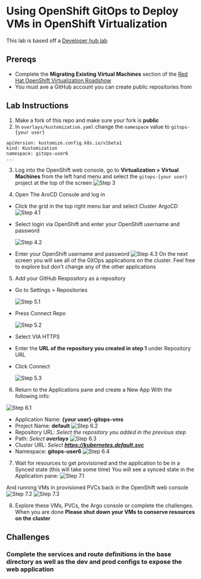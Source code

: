 # Using OpenShift GitOps to Deploy VMs in OpenShift Virtualization
This lab is based off a [Developer hub lab](https://developers.redhat.com/learning/learn:manage-openshift-virtual-machines-gitops/resource/resources:connect-and-configure-external-repository-argo-cd-virtual-machines)

## Prereqs
- Complete the **Migrating Existing Virtual Machines** section of the [Red Hat OpenShift Virtualization Roadshow](https://rhpds.github.io/openshift-virt-roadshow-cnv-multi-user/modules/module-02-mtv.html)
- You must ave a GitHub account you can create public repositories from

## Lab Instructions
1. Make a fork of this repo and make sure your fork is **public**
2. In `overlays/kustomization.yaml` change the `namespace` value to `gitops-{your user}`
```
apiVersion: kustomize.config.k8s.io/v1beta1
kind: Kustomization
namespace: gitops-user6
...
```
<!-- TODO: resize the images -->
3. Log into the OpenShift web console, go to **Virtualization > Virtual Machines** from the left hand menu and select the `gitops-{your user}` project at the top of the screen
  ![Step 3](images/step3.png)

4. Open The AroCD Console and log in
- Click the grid in the top right menu bar and select Cluster ArgoCD
  ![Step 4.1](images/step4-1.png)
- Select login via OpenShift and enter your OpenShift username and password

  ![Step 4.2](images/step4-2.png)
- Enter your OpenShift username and password
  ![Step 4.3](images/step4-3.png)
On the next screen you will see all of the GitOps applications on the cluster. Feel free to explore but don't change any of the other applications

5. Add your GitHub Respository as a repository
- Go to Settings > Repositories

  ![Step 5.1](images/step5-1.png)
- Press Connect Repo

  ![Step 5.2](images/step5-2.png)
- Select VIA HTTPS
- Enter the **URL of the repository you created in step 1** under Repository URL
- Click Connect

  ![Step 5.3](images/step5-3.png)

6. Return to the Applications pane and create a New App With the following info:

  ![Step 6.1](images/step6-1.png)
- Application Name: **{your user}-gitops-vms**
- Project Name: **default**
  ![Step 6.2](images/step6-2.png)
- Repository URL: *Select the repository you added in the previous step*
- Path: *Select **overlays***
  ![Step 6.3](images/step6-3.png)
- Cluster URL: *Select **https://kubernetes.default.svc***
- Namespace: **gitops-user6**
  ![Step 6.4](images/step6-4.png)

7. Wait for resources to get provisioned and the application to be in a Synced state (this will take some time)
  You will see a synced state in the Application pane:
  ![Step 7.1](images/step7-1.png)

  And running VMs in provisioned PVCs back in the OpenShift web console
  ![Step 7.2](images/step7-2.png)
  ![Step 7.3](images/step7-3.png)

8. Explore these VMs, PVCs, the Argo console or complete the challenges. When you are done **Please shut down your VMs to conserve resources on the cluster**

## Challenges
### Complete the services and route definitions in the base directory as well as the dev and prod configs to expose the web application

<!-- TODO: describe and show what the finished product -->
